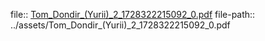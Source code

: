 file:: [Tom_Dondir_(Yurii)_2_1728322215092_0.pdf](../assets/Tom_Dondir_(Yurii)_2_1728322215092_0.pdf)
file-path:: ../assets/Tom_Dondir_(Yurii)_2_1728322215092_0.pdf
